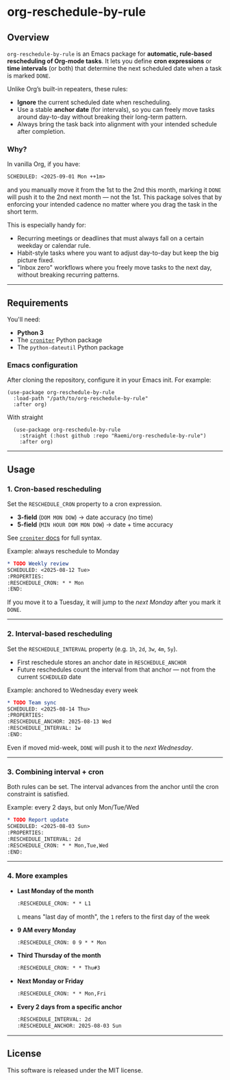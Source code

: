 # org-reschedule-by-rule

## Overview

`org-reschedule-by-rule` is an Emacs package for **automatic, rule-based
rescheduling of Org-mode tasks**. It lets you define **cron expressions** or
**time intervals** (or both) that determine the next scheduled date when a task
is marked `DONE`.

Unlike Org’s built-in repeaters, these rules:

* **Ignore** the current scheduled date when rescheduling.
* Use a stable **anchor date** (for intervals), so you can freely move tasks
  around day-to-day without breaking their long-term pattern.
* Always bring the task back into alignment with your intended schedule after
  completion.

### Why?

In vanilla Org, if you have:

```org
SCHEDULED: <2025-09-01 Mon ++1m>
```

and you manually move it from the 1st to the 2nd this month, marking it `DONE`
will push it to the 2nd next month — not the 1st. This package solves that by
enforcing your intended cadence no matter where you drag the task in the short
term.

This is especially handy for:

* Recurring meetings or deadlines that must always fall on a certain weekday or
  calendar rule.
* Habit-style tasks where you want to adjust day-to-day but keep the big picture
  fixed.
* "Inbox zero" workflows where you freely move tasks to the next day, without
  breaking recurring patterns.

---

## Requirements

You'll need:

- **Python 3**
- The [`croniter`](https://github.com/pallets-eco/croniter) Python package
- The `python-dateutil` Python package

### Emacs configuration

After cloning the repository, configure it in your Emacs init. For example:

```elisp
(use-package org-reschedule-by-rule
  :load-path "/path/to/org-reschedule-by-rule"
  :after org)
```

With straight

```elisp
  (use-package org-reschedule-by-rule
    :straight (:host github :repo "Raemi/org-reschedule-by-rule")
    :after org)
```

---

## Usage

### 1. Cron-based rescheduling
Set the `RESCHEDULE_CRON` property to a cron expression.

- **3-field** (`DOM MON DOW`) → date accuracy (no time)
- **5-field** (`MIN HOUR DOM MON DOW`) → date + time accuracy

See [`croniter` docs](https://github.com/pallets-eco/croniter) for full syntax.

Example: always reschedule to Monday

```org
* TODO Weekly review
SCHEDULED: <2025-08-12 Tue>
:PROPERTIES:
:RESCHEDULE_CRON: * * Mon
:END:
```

If you move it to a Tuesday, it will jump to the *next Monday* after you mark it
`DONE`.


---

### 2. Interval-based rescheduling

Set the `RESCHEDULE_INTERVAL` property (e.g. `1h`, `2d`, `3w`, `4m`, `5y`).

- First reschedule stores an anchor date in `RESCHEDULE_ANCHOR`
- Future reschedules count the interval from that anchor — not from the current
  `SCHEDULED` date

Example: anchored to Wednesday every week

```org
* TODO Team sync
SCHEDULED: <2025-08-14 Thu>
:PROPERTIES:
:RESCHEDULE_ANCHOR: 2025-08-13 Wed
:RESCHEDULE_INTERVAL: 1w
:END:
```

Even if moved mid-week, `DONE` will push it to the *next Wednesday*.

---

### 3. Combining interval + cron

Both rules can be set. The interval advances from the anchor until the cron
constraint is satisfied.

Example: every 2 days, but only Mon/Tue/Wed

```org
* TODO Report update
SCHEDULED: <2025-08-03 Sun>
:PROPERTIES:
:RESCHEDULE_INTERVAL: 2d
:RESCHEDULE_CRON: * * Mon,Tue,Wed
:END:
```

---

### 4. More examples

- **Last Monday of the month**
    ```org
    :RESCHEDULE_CRON: * * L1
    ```

    `L` means "last day of month", the `1` refers to the first day of the week

- **9 AM every Monday**
    ```org
    :RESCHEDULE_CRON: 0 9 * * Mon
    ```

- **Third Thursday of the month**
    ```org
    :RESCHEDULE_CRON: * * Thu#3
    ```

- **Next Monday or Friday**
    ```org
    :RESCHEDULE_CRON: * * Mon,Fri
    ```

- **Every 2 days from a specific anchor**
    ```org
    :RESCHEDULE_INTERVAL: 2d
    :RESCHEDULE_ANCHOR: 2025-08-03 Sun
    ```

---



## License

This software is released under the MIT license.
